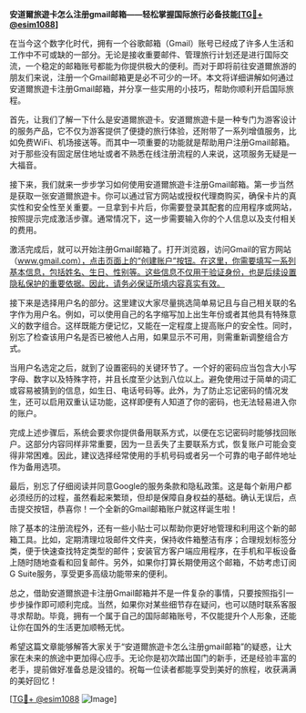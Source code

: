 **安道爾旅遊卡怎么注册gmail邮箱——轻松掌握国际旅行必备技能[[TG💪+ @esim1088](https://t.me/s/esim1088)]**

在当今这个数字化时代，拥有一个谷歌邮箱（Gmail）账号已经成了许多人生活和工作中不可或缺的一部分。无论是接收重要邮件、管理旅行计划还是进行国际交流，一个稳定的邮箱账号都能为你提供极大的便利。而对于即将前往安道爾旅游的朋友们来说，注册一个Gmail邮箱更是必不可少的一环。本文将详细讲解如何通过安道爾旅遊卡注册Gmail邮箱，并分享一些实用的小技巧，帮助你顺利开启国际旅程。

首先，让我们了解一下什么是安道爾旅遊卡。安道爾旅遊卡是一种专门为游客设计的服务产品，它不仅为游客提供了便捷的旅行体验，还附带了一系列增值服务，比如免费WiFi、机场接送等。而其中一项重要的功能就是帮助用户注册Gmail邮箱。对于那些没有固定居住地址或者不熟悉在线注册流程的人来说，这项服务无疑是一大福音。

接下来，我们就来一步步学习如何使用安道爾旅遊卡注册Gmail邮箱。第一步当然是获取一张安道爾旅遊卡。你可以通过官方网站或授权代理商购买，确保卡片的真实性和安全性至关重要。一旦拿到卡片后，你需要登录其配套的应用程序或网站，按照提示完成激活步骤。通常情况下，这一步需要输入你的个人信息以及支付相关的费用。

激活完成后，就可以开始注册Gmail邮箱了。打开浏览器，访问Gmail的官方网站（www.gmail.com），点击页面上的“创建账户”按钮。在这里，你需要填写一系列基本信息，包括姓名、生日、性别等。这些信息不仅用于验证身份，也是后续设置隐私保护的重要依据。因此，请务必保证所填内容真实有效。

接下来是选择用户名的部分。这里建议大家尽量挑选简单易记且与自己相关联的名字作为用户名。例如，可以使用自己的名字缩写加上出生年份或者其他具有特殊意义的数字组合。这样既能方便记忆，又能在一定程度上提高账户的安全性。同时，别忘了检查该用户名是否已被他人占用，如果显示不可用，则需重新调整组合方式。

当用户名选定之后，就到了设置密码的关键环节了。一个好的密码应当包含大小写字母、数字以及特殊字符，并且长度至少达到八位以上。避免使用过于简单的词汇或容易被猜到的信息，如生日、电话号码等。此外，为了防止忘记密码的情况发生，还可以启用双重认证功能，这样即便有人知道了你的密码，也无法轻易进入你的账户。

完成上述步骤后，系统会要求你提供备用联系方式，以便在忘记密码时能够找回账户。这部分内容同样非常重要，因为一旦丢失了主要联系方式，恢复账户可能会变得非常困难。因此，建议选择经常使用的手机号码或者另一个可靠的电子邮件地址作为备用选项。

最后，别忘了仔细阅读并同意Google的服务条款和隐私政策。这是每个新用户都必须经历的过程，虽然看起来繁琐，但却是保障自身权益的基础。确认无误后，点击提交按钮，恭喜你！一个全新的Gmail邮箱账户就这样诞生啦！

除了基本的注册流程外，还有一些小贴士可以帮助你更好地管理和利用这个新的邮箱工具。比如，定期清理垃圾邮件文件夹，保持收件箱整洁有序；合理规划标签分类，便于快速查找特定类型的邮件；安装官方客户端应用程序，在手机和平板设备上随时随地查看和回复邮件。另外，如果你打算长期使用这个邮箱，不妨考虑订阅G Suite服务，享受更多高级功能带来的便利。

总之，借助安道爾旅遊卡注册Gmail邮箱并不是一件复杂的事情，只要按照指引一步步操作即可顺利完成。当然，如果你对某些细节存在疑问，也可以随时联系客服寻求帮助。毕竟，拥有一个属于自己的国际邮箱账号，不仅能提升个人形象，还能让你在国外的生活更加顺畅无忧。

希望这篇文章能够解答大家关于“安道爾旅遊卡怎么注册gmail邮箱”的疑惑，让大家在未来的旅途中更加得心应手。无论你是初次踏出国门的新手，还是经验丰富的老手，提前做好准备总是没错的。祝每一位读者都能享受到美好的旅程，收获满满的美好回忆！

[[TG💪+ @esim1088](https://t.me/s/esim1088) ![Image](https://i.postimg.cc/4NQfJmqS/Snipaste-2025-05-13-00-14-12.png)]